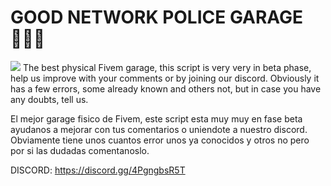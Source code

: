 # GOOD NETWORK POLICE GARAGE 👮🏼‍♂️

![](https://i.imgur.com/EIak4di.png)
The best physical Fivem garage, this script is very very in beta phase, help us improve with your comments or by joining our discord. 
Obviously it has a few errors, some already known and others not, but in case you have any doubts, tell us.

El mejor garage fisico de Fivem, este script esta muy muy en fase beta ayudanos a mejorar con tus comentarios o uniendote a nuestro discord. 
Obviamente tiene unos cuantos error unos ya conocidos y otros no pero por si las dudadas comentanoslo.

DISCORD: https://discord.gg/4PgngbsR5T
